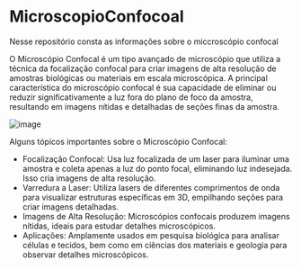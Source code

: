# MicroscopioConfocoal
Nesse repositório consta as informações sobre o miccroscópio confocal

O Microscópio Confocal é um tipo avançado de microscópio que utiliza a técnica da focalização confocal para criar 
imagens de alta resolução de amostras biológicas ou materiais em escala microscópica. 
A principal característica do microscópio confocal é sua capacidade de eliminar ou reduzir 
significativamente a luz fora do plano de foco da amostra, resultando em imagens nítidas e detalhadas de seções finas da amostra.

![image](https://img.directindustry.com/pt/images_di/photo-g/210459-17121133.jpg)

Alguns tópicos importantes sobre o Microscópio Confocal:

- Focalização Confocal: Usa luz focalizada de um laser para iluminar uma amostra e coleta apenas a luz do ponto focal, eliminando luz indesejada. Isso cria imagens de alta resolução.
- Varredura a Laser: Utiliza lasers de diferentes comprimentos de onda para visualizar estruturas específicas em 3D, empilhando seções para criar imagens detalhadas.
- Imagens de Alta Resolução: Microscópios confocais produzem imagens nítidas, ideais para estudar detalhes microscópicos.
- Aplicações: Amplamente usados em pesquisa biológica para analisar células e tecidos, bem como em ciências dos materiais e geologia para observar detalhes microscópicos.
